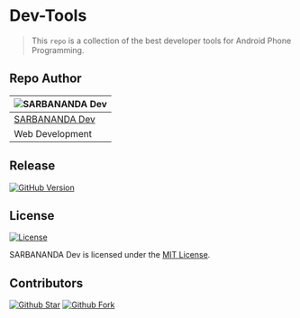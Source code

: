 # Dev-Tools

> This `repo` is a collection of the best developer tools for Android Phone Programming.


## Repo Author 

| ![SARBANANDA Dev](https://avatars.githubusercontent.com/u/87931784?s=400&u=a77ff741b90765334d5052e1c6ceedc6d11a1601&v=4) |
| --- |
| [SARBANANDA Dev](https://github.com/sarbanandadev) |
| Web Development |


## Release

[![GitHub Version](https://img.shields.io/github/release/sarbanandadev/Dev-Tools.svg?style=for-the-badge)](https://github.com/sarbanandadev/ES8-SystemJs/releases) 


## License

[![License](https://img.shields.io/badge/license-MIT%20license-orange.svg?longCache=true&style=for-the-badge)](https://github.com/sarbanandadev/Dev-Tools/blob/sarbananda/LICENSE)

SARBANANDA Dev is licensed under the [MIT License](https://github.com/sarbanandadev/Dev-Tools/blob/sarbananda/LICENSE).

## Contributors
[![Github Star](https://img.shields.io/github/stars/sarbanandadev/Dev-Tools.svg?style=for-the-badge)](https://github.com/sarbanandadev/ES8-SystemJs/stargazers) 
[![Github Fork](https://img.shields.io/github/forks/sarbanandadev/Dev-Tools.svg?style=for-the-badge)](https://github.com/sarbanandadev/ES8-SystemJs/members) 